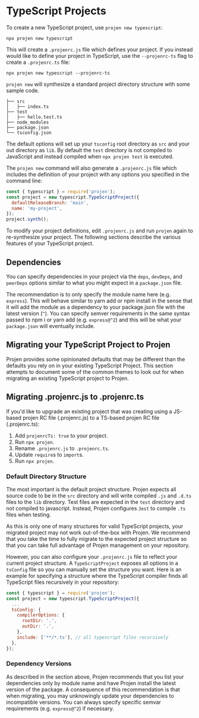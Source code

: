 # TypeScript Projects

To create a new TypeScript project, use `projen new typescript`:

```shell
npx projen new typescript
```

This will create a `.projenrc.js` file which defines your project. If you
instead would like to define your project in TypeScript, use the
`--projenrc-ts` flag to create a `.projenrc.ts` file:

```shell
npx projen new typescript --projenrc-ts
```

`projen new` will synthesize a standard project directory structure with some sample
code.

```shell
├── src
│   ├── index.ts
├── test
│   ├── hello.test.ts
├── node_modules
├── package.json
└── tsconfig.json
```

The default options will set up your `tsconfig` root directory as `src` and your
out directory as `lib`. By default the `test` directory is not compiled to
JavaScript and instead compiled when `npx projen test` is executed.

The `projen new` command will also generate a `.projenrc.js` file which includes
the definition of your project with any options you specified in the command
line:

```js
const { typescript } = require('projen');
const project = new typescript.TypeScriptProject({
  defaultReleaseBranch: 'main',
  name: 'my-project',
});
project.synth();
```

To modify your project definitions, edit `.projenrc.js` and run `projen` again
to re-synthesize your project. The following sections describe the various
features of your TypeScript project.

## Dependencies

You can specify dependencies in your project via the `deps`, `devDeps`, and
`peerDeps` options similar to what you might expect in a `package.json` file.

The recommendation is to only specify the module name here (e.g. `express`).
This will behave similar to yarn add or npm install in the sense that it will
add the module as a dependency to your package.json file with the latest version
(`^`). You can specify semver requirements in the same syntax passed to npm i or
yarn add (e.g. `express@^2`) and this will be what your `package.json` will
eventually include.

## Migrating your TypeScript Project to Projen

Projen provides some opinionated defaults that may be different than the defaults
you rely on in your existing TypeScript Project. This section attempts to document
some of the common themes to look out for when migrating an existing TypeScript
project to Projen.

## Migrating .projenrc.js to .projenrc.ts

If you'd like to upgrade an existing project that was creating using a JS-based 
projen RC file (.projenrc.js) to a TS-based projen RC file (.projenrc.ts):

1. Add `projenrcTs: true` to your project.
2. Run `npx projen`.
3. Rename `.projenrc.js` to `.projenrc.ts`.
4. Update `require`s to `import`s.
5. Run `npx projen`.

### Default Directory Structure

The most important is the default project structure. Projen expects all source code
to be in the `src` directory and will write compiled `.js` and `.d.ts` files to the
`lib` directory. Test files are expected in the `test` directory and not compiled
to javascript. Instead, Projen configures `Jest` to compile `.ts` files when testing.

As this is only one of many structures for valid TypeScript projects, your migrated
project may not work out-of-the-box with Projen. We recommend that you take the
time to fully migrate to the expected project structure so that you can take full
advantage of Projen management on your repository.

However, you can also configure your `.projenrc.js` file to reflect your current
project structure. A `TypeScriptProject` exposes all options in a `tsConfig` file
so you can manually set the structure you want. Here is an example for specifying a
structure where the TypeScript compiler finds all TypeScript files recursively in your
repository:

```js
const { typescript } = require('projen');
const project = new typescript.TypeScriptProject({
  ...
  tsConfig: {
    compilerOptions: {
      rootDir: '.',
      outDir: '.',
    },
    include: ['**/*.ts'], // all typescript files recursively
  },
});
```

### Dependency Versions

As described in the section above, Projen recommends that you list your dependencies
only by module name and have Projen install the latest version of the package. A
consequence of this recommendation is that when migrating, you may unknowingly update
your dependencies to incompatible versions. You can always specify specific semvar
requirements (e.g. `express@^2`) if necessary.
